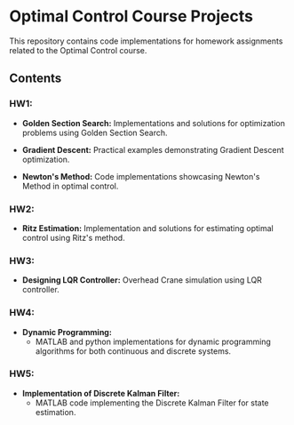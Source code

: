 # Optimal Control Course Projects

This repository contains code implementations for homework assignments related to the Optimal Control course.

## Contents

### HW1:

- **Golden Section Search:** Implementations and solutions for optimization problems using Golden Section Search.

- **Gradient Descent:** Practical examples demonstrating Gradient Descent optimization.

- **Newton's Method:** Code implementations showcasing Newton's Method in optimal control.

### HW2:

- **Ritz Estimation:** Implementation and solutions for estimating optimal control using Ritz's method.

### HW3:

- **Designing LQR Controller:** Overhead Crane simulation using LQR controller.

### HW4:

- **Dynamic Programming:**
  - MATLAB and python implementations for dynamic programming algorithms for both continuous and discrete systems.

### HW5:

- **Implementation of Discrete Kalman Filter:**
  - MATLAB code implementing the Discrete Kalman Filter for state estimation.
